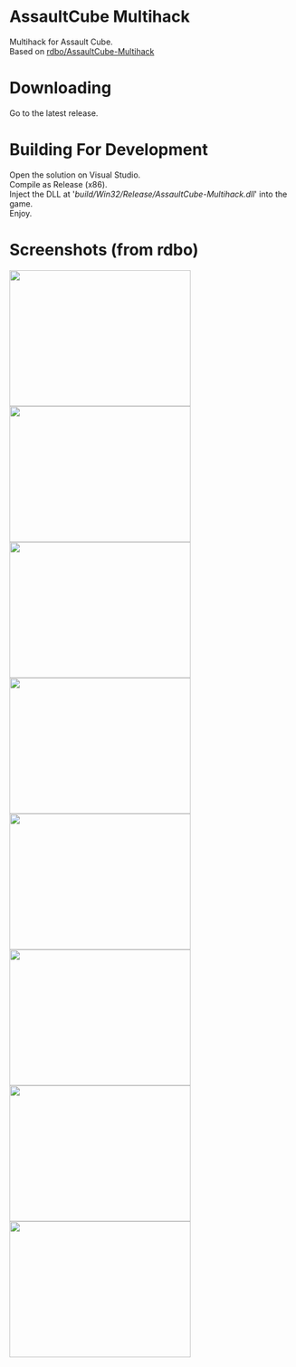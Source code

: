 # AssaultCube Multihack
Multihack for Assault Cube.  
Based on <a href="https://github.com/rdbo/AssaultCube-Multihack">rdbo/AssaultCube-Multihack</a> 

# Downloading

Go to the latest release.
  
# Building For Development
Open the solution on Visual Studio.  
Compile as Release (x86).  
Inject the DLL at '<i>build/Win32/Release/AssaultCube-Multihack.dll</i>' into the game.  
Enjoy.

  
# Screenshots (from rdbo)
<img src="https://github.com/rdbo/AssaultCube-Multihack/blob/main/assets/screenshots/acmh_0.PNG" align="left" width="320" height="240" >
<img src="https://github.com/rdbo/AssaultCube-Multihack/blob/main/assets/screenshots/acmh_1.PNG" align="left" width="320" height="240" >
<br/>
<img src="https://github.com/rdbo/AssaultCube-Multihack/blob/main/assets/screenshots/acmh_2.PNG" align="left" width="320" height="240" >
<img src="https://github.com/rdbo/AssaultCube-Multihack/blob/main/assets/screenshots/acmh_3.PNG" align="left" width="320" height="240" >
<br/>
<img src="https://github.com/rdbo/AssaultCube-Multihack/blob/main/assets/screenshots/acmh_4.PNG" align="left" width="320" height="240" >
<img src="https://github.com/rdbo/AssaultCube-Multihack/blob/main/assets/screenshots/acmh_5.PNG" align="left" width="320" height="240" >
<br/>
<img src="https://github.com/rdbo/AssaultCube-Multihack/blob/main/assets/screenshots/acmh_6.PNG" align="left" width="320" height="240" >
<img src="https://github.com/rdbo/AssaultCube-Multihack/blob/main/assets/screenshots/acmh_7.PNG" align="left" width="320" height="240" >
<br/>
